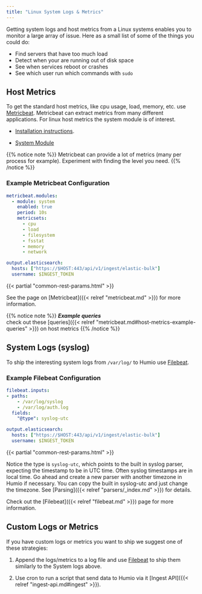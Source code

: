 ```yaml
---
title: "Linux System Logs & Metrics"
---
```


Getting system logs and host metrics from a Linux systems enables you
to monitor a large array of issue.  Here as a small list of some of
the things you could do:

* Find servers that have too much load
* Detect when your are running out of disk space
* See when services reboot or crashes
* See which user run which commands with `sudo`

## Host Metrics

To get the standard host metrics, like cpu usage, load, memory,
etc. use [Metricbeat](https://www.elastic.co/guide/en/beats/metricbeat/current/index.html).
Metricbeat can extract metrics from many different applications.  For linux host
metrics the system module is of interest.

* [Installation instructions](https://www.elastic.co/guide/en/beats/metricbeat/current/metricbeat-installation.html).

* [System Module](https://www.elastic.co/guide/en/beats/metricbeat/current/metricbeat-module-system.html)

{{% notice note %}}
Metricbeat can provide a lot of metrics (many per process for example).  Experiment with finding the level you need.
{{% /notice %}}

### Example Metricbeat Configuration

```yaml
metricbeat.modules:
  - module: system
    enabled: true
    period: 10s
    metricsets:
      - cpu
      - load
      - filesystem
      - fsstat
      - memory
      - network

output.elasticsearch:
  hosts: ["https://$HOST:443/api/v1/ingest/elastic-bulk"]
  username: $INGEST_TOKEN
```

{{< partial "common-rest-params.html" >}}

See the page on [Metricbeat]({{< relref "metricbeat.md" >}}) for more information.

{{% notice note %}}
***Example queries***  
check out these [queries]({{< relref "metricbeat.md#host-metrics-example-queries" >}}) on host metrics
{{% /notice %}}

## System Logs (syslog)

To ship the interesting system logs from `/var/log/` to Humio use
[Filebeat](https://www.elastic.co/guide/en/beats/filebeat/current/index.html).

### Example Filebeat Configuration

```yaml
filebeat.inputs:
- paths:
    - /var/log/syslog
    - /var/log/auth.log
  fields:
    "@type": syslog-utc

output.elasticsearch:
  hosts: ["https://$HOST:443/api/v1/ingest/elastic-bulk"]
  username: $INGEST_TOKEN
```

{{< partial "common-rest-params.html" >}}

Notice the type is `syslog-utc`, which points to the built in syslog parser, expecting the timestamp to be in UTC time.
Often syslog timestamps are in local time. Go ahead and create a new parser with another timezone in Humio if necessary.
You can copy the built in syslog-utc and just change the timezone.
See [Parsing]({{< relref "parsers/_index.md" >}}) for details.


Check out the [Filebeat]({{< relref "filebeat.md" >}}) page for more
information.

## Custom Logs or Metrics

If you have custom logs or metrics you want to ship we suggest one of
these strategies:

1. Append the logs/metrics to a log file and use
   [Filebeat](https://www.elastic.co/guide/en/beats/filebeat/current/index.html)
   to ship them similarly to the System logs above.

1. Use cron to run a script that send data to Humio via it
   [Ingest API]({{< relref "ingest-api.md#ingest" >}}).
